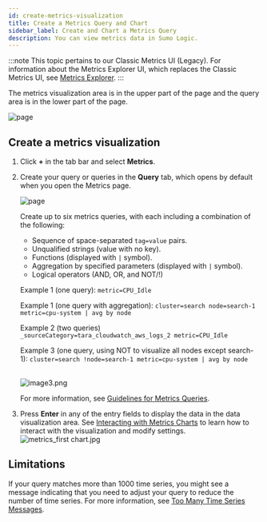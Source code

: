 ```yaml
---
id: create-metrics-visualization
title: Create a Metrics Query and Chart
sidebar_label: Create and Chart a Metrics Query
description: You can view metrics data in Sumo Logic.
---
```


:::note
This topic pertains to our Classic Metrics UI (Legacy). For information about the Metrics Explorer UI, which replaces the Classic Metrics UI, see [Metrics Explorer](../metrics-queries/metrics-explorer.md).
:::

The metrics visualization area is in the upper part of the page and the query area is in the lower part of the page.  

![page](/img/metrics/metricsblanknew.png)


## Create a metrics visualization

1. Click **+** in the tab bar and select **Metrics**.
2. Create your query or queries in the **Query** tab, which opens by default when you open the Metrics page.  

    ![page](/img/metrics/metricsquerycallout.png)

    Create up to six metrics queries, with each including a combination of the following:

    * Sequence of space-separated `tag=value` pairs. 
    * Unqualified strings (value with no key).
    * Functions (displayed with `|` symbol).
    * Aggregation by specified parameters (displayed with `|` symbol).
    * Logical operators (AND, OR, and NOT/!)  

    Example 1 (one query): `metric=CPU_Idle `  

    Example 1 (one query with aggregation): `cluster=search node=search-1 metric=cpu-system | avg by node`  

    Example 2 (two queries) `_sourceCategory=tara_cloudwatch_aws_logs_2 metric=CPU_Idle `  

    Example 3 (one query, using NOT to visualize all nodes except search-1): `cluster=search !node=search-1 metric=cpu-system | avg by node`  
     

    ![image3.png](/img/metrics/metrics-query-tab.png)

    For more information, see [Guidelines for Metrics Queries](../metrics-queries/metrics-queries-classic.md).

3. Press **Enter** in any of the entry fields to display the data in the data visualization area. See [Interacting with Metrics Charts](interacting-metric-charts.md) to learn how to interact with the visualization and modify settings.  <br/>  ![metrics_first chart.jpg](/img/metrics/create-metric-vis.png)

## Limitations

If your query matches more than 1000 time series, you might see a message indicating that you need to adjust your query to reduce the number of time series. For more information, see [Too Many Time Series Messages](../metrics-queries/metric-query-error-messages.md).
